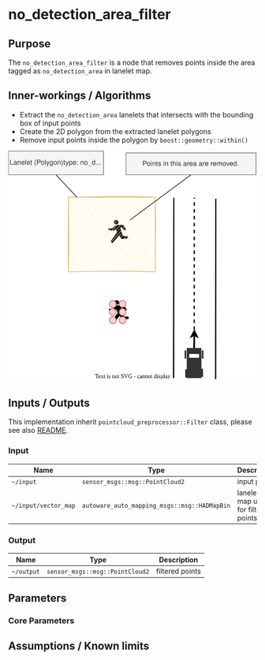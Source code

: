 # no_detection_area_filter

## Purpose

The `no_detection_area_filter` is a node that removes points inside the area tagged as `no_detection_area` in lanelet map.

## Inner-workings / Algorithms
- Extract the `no_detection_area` lanelets that intersects with the bounding box of input points
- Create the 2D polygon from the extracted lanelet polygons
- Remove input points inside the polygon by `boost::geometry::within()`

![no_detection_area_figure](./image/no_detection_area_filter-overview.svg)


## Inputs / Outputs
This implementation inherit `pointcloud_preprocessor::Filter` class, please see also [README](../README.md).

### Input


| Name             | Type                                             | Description      |
| ---------------- | ------------------------------------------------ | ---------------- |
| `~/input` | `sensor_msgs::msg::PointCloud2`                  | input points |
| `~/input/vector_map` | `autoware_auto_mapping_msgs::msg::HADMapBin` | lanelet2 map used for filtering points      |

### Output

| Name              | Type                            | Description     |
| ----------------- | ------------------------------- | --------------- |
| `~/output` | `sensor_msgs::msg::PointCloud2` | filtered points |

## Parameters

### Core Parameters

## Assumptions / Known limits
